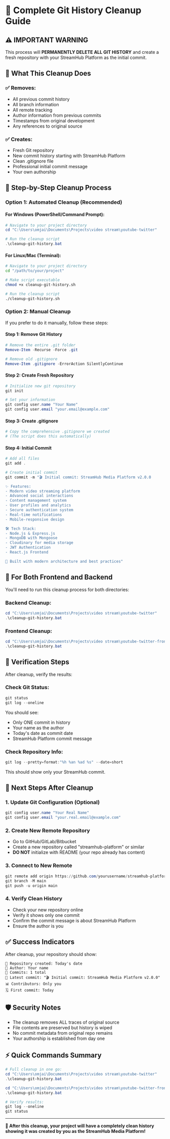 # 🧹 Complete Git History Cleanup Guide

## ⚠️ IMPORTANT WARNING

This process will **PERMANENTLY DELETE ALL GIT HISTORY** and create a fresh repository with your StreamHub Platform as the initial commit.

## 🎯 What This Cleanup Does

### ✅ Removes:

-   All previous commit history
-   All branch information
-   All remote tracking
-   Author information from previous commits
-   Timestamps from original development
-   Any references to original source

### ✅ Creates:

-   Fresh Git repository
-   New commit history starting with StreamHub Platform
-   Clean .gitignore file
-   Professional initial commit message
-   Your own authorship

## 🚀 Step-by-Step Cleanup Process

### Option 1: Automated Cleanup (Recommended)

#### For Windows (PowerShell/Command Prompt):

```powershell
# Navigate to your project directory
cd "C:\Users\omjai\Documents\Projects\video stream\youtube-twitter"

# Run the cleanup script
.\cleanup-git-history.bat
```

#### For Linux/Mac (Terminal):

```bash
# Navigate to your project directory
cd "/path/to/your/project"

# Make script executable
chmod +x cleanup-git-history.sh

# Run the cleanup script
./cleanup-git-history.sh
```

### Option 2: Manual Cleanup

If you prefer to do it manually, follow these steps:

#### Step 1: Remove Git History

```powershell
# Remove the entire .git folder
Remove-Item -Recurse -Force .git

# Remove old .gitignore
Remove-Item .gitignore -ErrorAction SilentlyContinue
```

#### Step 2: Create Fresh Repository

```powershell
# Initialize new git repository
git init

# Set your information
git config user.name "Your Name"
git config user.email "your.email@example.com"
```

#### Step 3: Create .gitignore

```powershell
# Copy the comprehensive .gitignore we created
# (The script does this automatically)
```

#### Step 4: Initial Commit

```powershell
# Add all files
git add .

# Create initial commit
git commit -m "🎬 Initial commit: StreamHub Media Platform v2.0.0

✨ Features:
- Modern video streaming platform
- Advanced social interactions
- Content management system
- User profiles and analytics
- Secure authentication system
- Real-time notifications
- Mobile-responsive design

🛠️ Tech Stack:
- Node.js & Express.js
- MongoDB with Mongoose
- Cloudinary for media storage
- JWT Authentication
- React.js Frontend

🚀 Built with modern architecture and best practices"
```

## 🔄 For Both Frontend and Backend

You'll need to run this cleanup process for both directories:

### Backend Cleanup:

```powershell
cd "C:\Users\omjai\Documents\Projects\video stream\youtube-twitter"
.\cleanup-git-history.bat
```

### Frontend Cleanup:

```powershell
cd "C:\Users\omjai\Documents\Projects\video stream\youtube-twitter-frontend"
.\cleanup-git-history.bat
```

## 🔐 Verification Steps

After cleanup, verify the results:

### Check Git Status:

```powershell
git status
git log --oneline
```

You should see:

-   Only ONE commit in history
-   Your name as the author
-   Today's date as commit date
-   StreamHub Platform commit message

### Check Repository Info:

```powershell
git log --pretty=format:"%h %an %ad %s" --date=short
```

This should show only your StreamHub commit.

## 🚀 Next Steps After Cleanup

### 1. Update Git Configuration (Optional)

```powershell
git config user.name "Your Real Name"
git config user.email "your.real.email@example.com"
```

### 2. Create New Remote Repository

-   Go to GitHub/GitLab/Bitbucket
-   Create a new repository called "streamhub-platform" or similar
-   **DO NOT** initialize with README (your repo already has content)

### 3. Connect to New Remote

```powershell
git remote add origin https://github.com/yourusername/streamhub-platform.git
git branch -M main
git push -u origin main
```

### 4. Verify Clean History

-   Check your new repository online
-   Verify it shows only one commit
-   Confirm the commit message is about StreamHub Platform
-   Ensure the author is you

## ✅ Success Indicators

After cleanup, your repository should show:

```
📅 Repository created: Today's date
👤 Author: Your name
📝 Commits: 1 total
💬 Latest commit: "🎬 Initial commit: StreamHub Media Platform v2.0.0"
📊 Contributors: Only you
🗓️ First commit: Today
```

## 🛡️ Security Notes

-   The cleanup removes ALL traces of original source
-   File contents are preserved but history is wiped
-   No commit metadata from original repo remains
-   Your authorship is established from day one

## ⚡ Quick Commands Summary

```powershell
# Full cleanup in one go:
cd "C:\Users\omjai\Documents\Projects\video stream\youtube-twitter"
.\cleanup-git-history.bat

cd "C:\Users\omjai\Documents\Projects\video stream\youtube-twitter-frontend"
.\cleanup-git-history.bat

# Verify results:
git log --oneline
git status
```

---

**🎉 After this cleanup, your project will have a completely clean history showing it was created by you as the StreamHub Media Platform!**
